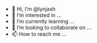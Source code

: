 - 👋 Hi, I’m @lynjash
- 👀 I’m interested in ...
- 🌱 I’m currently learning ...
- 💞️ I’m looking to collaborate on ...
- 📫 How to reach me ...

<!---
lynjash/lynjash is a ✨ special ✨ repository because its `README.md` (this file) appears on your GitHub profile.
You can click the Preview link to take a look at your changes.
--->
